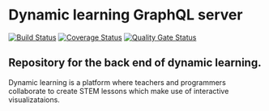 # Dynamic learning GraphQL server

[![Build Status](https://travis-ci.com/dynamic-learning/graphql-server.svg?branch=dev)](https://travis-ci.com/dynamic-learning/graphql-server) [![Coverage Status](https://coveralls.io/repos/github/dynamic-learning/graphql-server/badge.svg?branch=Badges)](https://coveralls.io/github/dynamic-learning/graphql-server?branch=Badges) [![Quality Gate Status](https://sonarcloud.io/api/project_badges/measure?project=dynamic-learning_graphql-server&metric=alert_status)](https://sonarcloud.io/dashboard?id=dynamic-learning_graphql-server)

## Repository for the back end of dynamic learning.

Dynamic learning is a platform where teachers and programmers collaborate to create STEM lessons which make use of interactive visualizataions.
